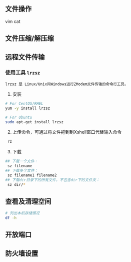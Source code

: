 
## 文件操作
vim cat


## 文件压缩/解压缩


## 远程文件传输
### 使用工具 `lrzsz` 
    lrzsz 是 Linux/Unix同Windows进行ZModem文件传输的命令行工具。
1. 安装
```sh
# For CentOS/RHEL
yum -y install lrzsz

# For Ubuntu
sudo apt-get install lrzsz
```

2. 上传命令，可通过将文件拖到到Xshell窗口代替输入命令
```sh
 rz
```

3. 下载
```sh
## 下载一个文件： 
 sz filename 
## 下载多个文件： 
 sz filename1 filename2
## 下载dir目录下的所有文件，不包含dir下的文件夹： 
 sz dir/*
```

## 查看及清理空间

```sh
# 列出本机存储情况
df -h

```

## 开放端口

## 防火墙设置

## 